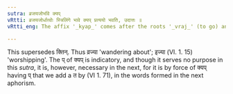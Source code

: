 ```yaml
---
sutra: व्रजयजोर्भावे क्यप्
vRtti: व्रजयजोर्धात्वोः स्त्रिलिंगे भावे क्यप् प्रत्ययो भवति, उदात्तः ॥
vRtti_eng: The affix '_kyap_' comes after the roots '_vraj_' (to go) and '_yaj_' (to worship) acutely accented in forming a word in the feminine denoting action.

---
```

This supersedes क्तिन्. Thus व्रज्या 'wandering about'; इज्या (VI. 1. 15) 'worshipping'. The प् of क्यप् is indicatory, and though it serves no purpose in this _sutra_, it is, however, necessary in the next, for it is by force of क्यप् having प् that we add a त by (VI 1. 71), in the words formed in the next aphorism.